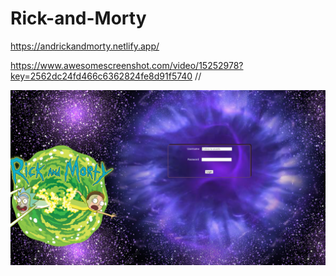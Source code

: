 # Rick-and-Morty

https://andrickandmorty.netlify.app/

https://www.awesomescreenshot.com/video/15252978?key=2562dc24fd466c6362824fe8d91f5740
//

![Image text](./rick_and_morty/fotoproyectorickandmorty.png)



